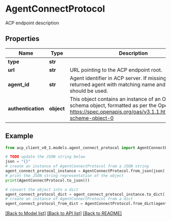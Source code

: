 # AgentConnectProtocol

ACP endpoint description

## Properties

Name | Type | Description | Notes
------------ | ------------- | ------------- | -------------
**type** | **str** |  | 
**url** | **str** | URL pointing to the ACP endpoint root. | 
**agent_id** | **str** | Agent identifier in ACP server. If missing, the first returned agent with matching name and version should be used. | [optional] 
**authentication** | **object** | This object contains an instance of an OpenAPI schema object, formatted as per the OpenAPI specs: https://spec.openapis.org/oas/v3.1.1.html#security-scheme-object-0 | [optional] 

## Example

```python
from acp_client_v0_1.models.agent_connect_protocol import AgentConnectProtocol

# TODO update the JSON string below
json = "{}"
# create an instance of AgentConnectProtocol from a JSON string
agent_connect_protocol_instance = AgentConnectProtocol.from_json(json)
# print the JSON string representation of the object
print(AgentConnectProtocol.to_json())

# convert the object into a dict
agent_connect_protocol_dict = agent_connect_protocol_instance.to_dict()
# create an instance of AgentConnectProtocol from a dict
agent_connect_protocol_from_dict = AgentConnectProtocol.from_dict(agent_connect_protocol_dict)
```
[[Back to Model list]](../README.md#documentation-for-models) [[Back to API list]](../README.md#documentation-for-api-endpoints) [[Back to README]](../README.md)


